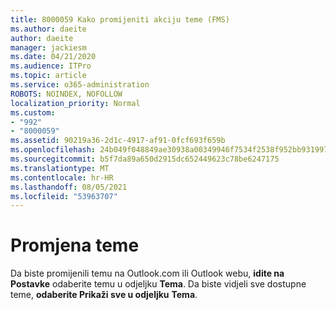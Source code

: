 ```yaml
---
title: 8000059 Kako promijeniti akciju teme (FMS)
ms.author: daeite
author: daeite
manager: jackiesm
ms.date: 04/21/2020
ms.audience: ITPro
ms.topic: article
ms.service: o365-administration
ROBOTS: NOINDEX, NOFOLLOW
localization_priority: Normal
ms.custom:
- "992"
- "8000059"
ms.assetid: 90219a36-2d1c-4917-af91-0fcf693f659b
ms.openlocfilehash: 24b049f048849ae30938a00349946f7534f2538f952bb931997af53472ee3729
ms.sourcegitcommit: b5f7da89a650d2915dc652449623c78be6247175
ms.translationtype: MT
ms.contentlocale: hr-HR
ms.lasthandoff: 08/05/2021
ms.locfileid: "53963707"
---
```

# <a name="how-to-change-your-theme"></a>Promjena teme

Da biste promijenili temu na Outlook.com ili Outlook webu, **idite na Postavke** odaberite temu u odjeljku **Tema**. Da biste vidjeli sve dostupne teme, **odaberite Prikaži sve u odjeljku** **Tema**.
  